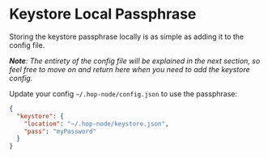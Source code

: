 # Keystore Local Passphrase 

Storing the keystore passphrase locally is as simple as adding it to the config file.

_**Note**: The entirety of the config file will be explained in the next section, so feel free to move on and return here when you need to add the keystore config._

Update your config `~/.hop-node/config.json` to use the passphrase:

```json
{
  "keystore": {
    "location": "~/.hop-node/keystore.json",
    "pass": "myPassword"
  }
}
```
